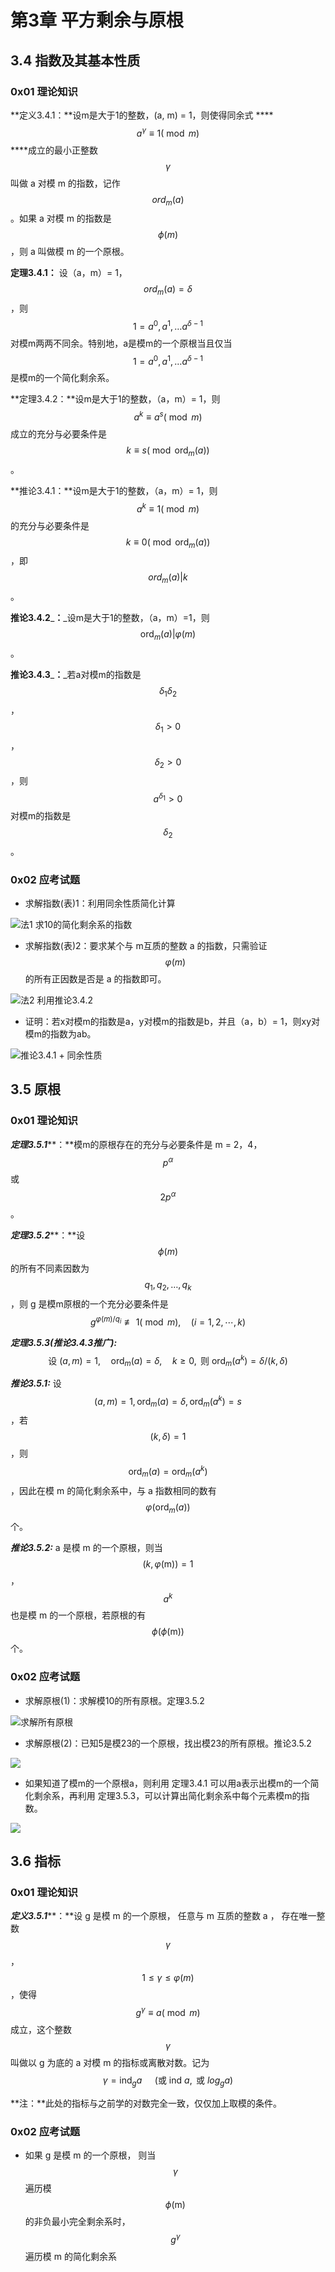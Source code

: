 # 第3章 平方剩余与原根

## 3.4 指数及其基本性质

### 0x01 理论知识

**定义3.4.1：**设m是大于1的整数，\(a, m\) = 1，则使得同余式 ****$$a^{\gamma} \equiv 1(\bmod m)$$ ****成立的最小正整数 $$\gamma$$ 叫做 a 对模 m 的指数，记作 $$ord_m(a)$$ 。如果 a 对模 m 的指数是 $$\phi(m)$$ ，则 a 叫做模 m 的一个原根。

**定理3.4.1：** 设（a，m）= 1， $$ord_m(a)=\delta$$ ，则 $$1=a^0, a^1,\dots a^{\delta-1 }$$ 对模m两两不同余。特别地，a是模m的一个原根当且仅当 $$1=a^0, a^1,\dots a^{\delta-1 }$$ 是模m的一个简化剩余系。

**定理3.4.2：**设m是大于1的整数，（a，m）= 1，则 $$a^{k} \equiv a^{s}(\bmod m)$$ 成立的充分与必要条件是 $$k \equiv s\left(\bmod \operatorname{ord}_{m}(a)\right)$$ 。

**推论3.4.1：**设m是大于1的整数，（a，m）= 1，则 $$a^{k} \equiv 1(\bmod m)$$ 的充分与必要条件是 $$k \equiv 0\left(\bmod \operatorname{ord}_{m}(a)\right)$$ ，即 $${ord}_{m}(a)|k$$ 。

**推论3.4.2**_**：**_设m是大于1的整数，（a，m）=1，则 $$\operatorname{ord}_{m}(a) | \varphi(m)$$ 。

**推论3.4.3**_**：**_若a对模m的指数是 $$\delta_1 \delta_{2}$$ ， $$\delta_1>0$$ ， $$\delta_2>0$$ ，则 $$a^{\delta_1}>0$$ 对模m的指数是 $$\delta_{2}$$ 。

### 0x02 应考试题

* 求解指数\(表\)1：利用同余性质简化计算

![&#x6CD5;1 &#x6C42;10&#x7684;&#x7B80;&#x5316;&#x5269;&#x4F59;&#x7CFB;&#x7684;&#x6307;&#x6570;](../.gitbook/assets/snipaste_2020-06-03_23-06-25.jpg)

* 求解指数\(表\)2：要求某个与 m互质的整数 a 的指数，只需验证 $$ \varphi(m)$$ 的所有正因数是否是 a 的指数即可。

![&#x6CD5;2 &#x5229;&#x7528;&#x63A8;&#x8BBA;3.4.2](../.gitbook/assets/snipaste_2020-06-04_09-18-22.jpg)

* 证明：若x对模m的指数是a，y对模m的指数是b，并且（a，b）= 1，则xy对模m的指数为ab。 

![&#x63A8;&#x8BBA;3.4.1 + &#x540C;&#x4F59;&#x6027;&#x8D28;](../.gitbook/assets/tim-tu-pian-20200604094734.jpg)

## 3.5 原根

### 0x01 理论知识

_**定理3.5.1**_**：**模m的原根存在的充分与必要条件是 m = 2，4， $$p^{\alpha}$$ 或 $$2 p^{\alpha}$$ 。

_**定理3.5.2**_**：**设 $$\phi(m)$$ 的所有不同素因数为 $$q_1,q_2, …, q_k$$ ，则 g 是模m原根的一个充分必要条件是 $$g^{\varphi(m) / q_{i}} \not \equiv 1(\bmod m), \quad( i=1,2, \cdots, k)$$ 

_**定理3.5.3\(推论3.4.3推广\):**_ $$\text { 设 }(a, m)=1, \quad \operatorname{ord}_{m}(a)=\delta, \quad k \geq 0, \text { 则 } \operatorname{ord}_{m}\left(a^{k}\right)=\delta /(k, \delta)$$ 

_**推论3.5.1:**_  设 $$(a, m)=1, \operatorname{ord}_{m}(a)=\delta, \operatorname{ord}_{m}\left(a^{k}\right)=s$$ ，若 $$(k, \delta)=1$$ ，则 $$\operatorname{ord}_{m}(a)=\operatorname{ord}_{m}\left(a^{k}\right)$$ ，因此在模 m 的简化剩余系中，与 a 指数相同的数有$$\varphi\left(\operatorname{ord}_{m}(a)\right) $$ 个。

_**推论3.5.2:**_  a 是模 m 的一个原根，则当 $$(k, \varphi(\mathrm{m}))=1$$ ， $$a^k$$ 也是模 m 的一个原根，若原根的有 $$\phi(\phi(\mathrm{m}))$$ 个。

### 0x02 应考试题

* 求解原根\(1\)：求解模10的所有原根。定理3.5.2

![&#x6C42;&#x89E3;&#x6240;&#x6709;&#x539F;&#x6839;](../.gitbook/assets/tim-tu-pian-20200605210937.jpg)

* 求解原根\(2\)：已知5是模23的一个原根，找出模23的所有原根。推论3.5.2

![](../.gitbook/assets/snipaste_2020-06-05_21-14-31.jpg)

* 如果知道了模m的一个原根a，则利用 定理3.4.1 可以用a表示出模m的一个简化剩余系，再利用 定理3.5.3，可以计算出简化剩余系中每个元素模m的指数。 

![](../.gitbook/assets/snipaste_2020-06-05_21-21-26.jpg)

## 3.6 指标

### 0x01 理论知识

_**定义3.5.1**_**：**设 g 是模 m 的一个原根， 任意与 m 互质的整数 a ， 存在唯一整数 $$\gamma$$ ， $$1 \leq \gamma \leq \varphi(m)$$ ，使得 $$g^{\gamma} \equiv a(\bmod m)$$ 成立，这个整数 $$\gamma$$ 叫做以 g 为底的 a 对模 m 的指标或离散对数。记为 $$\gamma=\operatorname{ind}_{g} a \quad \text { (或 ind } a, \text { 或 }log_g a)$$ 

**注：**此处的指标与之前学的对数完全一致，仅仅加上取模的条件。

### 0x02 应考试题

* 如果 g 是模 m 的一个原根， 则当 $$\gamma$$ 遍历模 $$\phi(\mathrm{m})$$ 的非负最小完全剩余系时， $$g^{\gamma}$$ 遍历模 m 的简化剩余系

